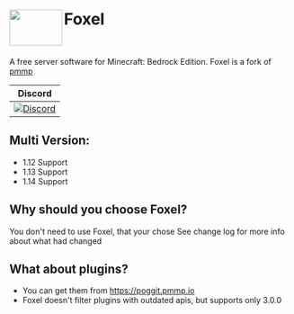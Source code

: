 <h1>Foxel<img src="https://i.ibb.co/VJ8ds1v/abc.png" height="64" width="94" align="left"></img></h1>
<br />

A free server software for Minecraft: Bedrock Edition. Foxel is a fork of [pmmp](https://github.com/pmmp/PocketMine-MP)

| Discord | 
| :---: |
| [![Discord](https://img.shields.io/discord/620292062339792946.svg?style=flat-square&label=discord&colorB=7289da)](https://discord.gg/uK7Qgr4)|

## Multi Version:
- 1.12 Support
- 1.13 Support
- 1.14 Support

## Why should you choose Foxel?
You don't need to use Foxel, that your chose
See change log for more info about what had changed

## What about plugins?
- You can get them from https://poggit.pmmp.io
- Foxel doesn't filter plugins with outdated apis, but supports only 3.0.0
